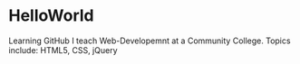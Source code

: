 # HelloWorld
Learning GitHub
I teach Web-Developemnt at a Community College. Topics include: HTML5, CSS, jQuery
